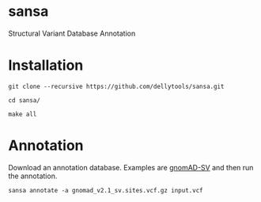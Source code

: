 # sansa
Structural Variant Database Annotation

# Installation

`git clone --recursive https://github.com/dellytools/sansa.git`

`cd sansa/`

`make all`

# Annotation

Download an annotation database. Examples are [gnomAD-SV](https://gnomad.broadinstitute.org/) and then run the annotation.


`sansa annotate -a gnomad_v2.1_sv.sites.vcf.gz input.vcf`

